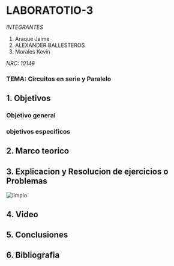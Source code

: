 # LABORATOTIO-3

*INTEGRANTES*

1. Araque Jaime
2. ALEXANDER BALLESTEROS
3. Morales Kevin

*NRC: 10149*
### TEMA: Circuitos en serie y Paralelo


## 1. Objetivos


### Objetivo general


### objetivos especificos


## 2. Marco teorico


## 3. Explicacion y Resolucion de ejercicios o Problemas

![limpio](https://user-images.githubusercontent.com/93951775/143691419-6852c2c4-7ce0-4545-960f-fb5f3aa9178e.JPG)

## 4. Video 


## 5. Conclusiones


## 6. Bibliografia

